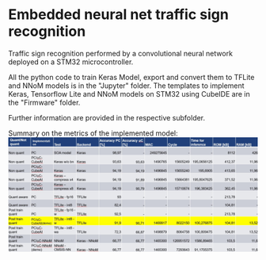 # Embedded neural net traffic sign recognition
Traffic sign recognition performed by a convolutional neural network deployed on a STM32 microcontroller.


All the python code to train Keras Model, export and convert them to TFLite and NNoM models is in the "Jupyter" folder.
The templates to implement Keras, Tensorflow Lite and NNoM models on STM32 using CubeIDE are in the "Firmware" folder.

Further information are provided in the respective subfolder.

Summary on the metrics of the implemented model:
![GUI of the sender](/asset/Implementation_summary.jpg)